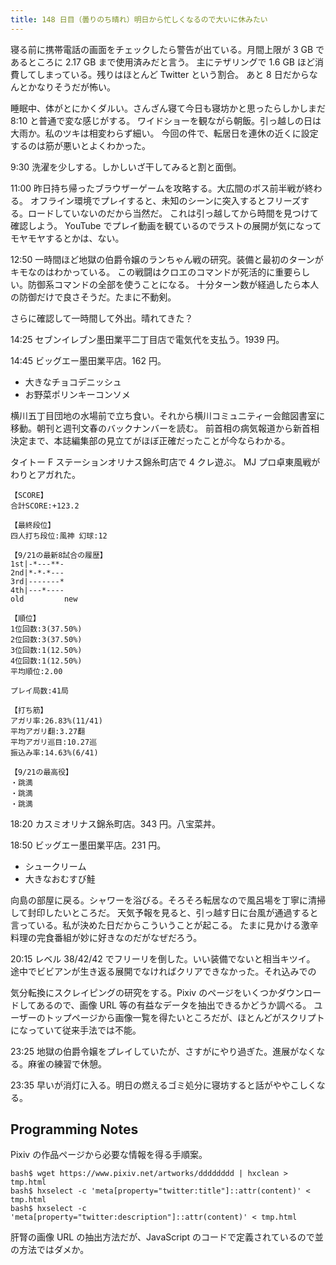 ```yaml
---
title: 148 日目（曇りのち晴れ）明日から忙しくなるので大いに休みたい
---
```


寝る前に携帯電話の画面をチェックしたら警告が出ている。月間上限が 3 GB であるところに 2.17 GB まで使用済みだと言う。
主にテザリングで 1.6 GB ほど消費してしまっている。残りはほとんど Twitter という割合。
あと 8 日だからなんとかなりそうだが怖い。

睡眠中、体がとにかくダルい。さんざん寝て今日も寝坊かと思ったらしかしまだ 8:10 と普通で変な感じがする。
ワイドショーを観ながら朝飯。引っ越しの日は大雨か。私のツキは相変わらず細い。
今回の件で、転居日を連休の近くに設定するのは筋が悪いとよくわかった。

9:30 洗濯を少しする。しかしいざ干してみると割と面倒。

11:00 昨日持ち帰ったブラウザーゲームを攻略する。大広間のボス前半戦が終わる。
オフライン環境でプレイすると、未知のシーンに突入するとフリーズする。ロードしていないのだから当然だ。
これは引っ越してから時間を見つけて確認しよう。
YouTube でプレイ動画を観ているのでラストの展開が気になってモヤモヤするとかは、ない。

12:50 一時間ほど地獄の伯爵令嬢のランちゃん戦の研究。装備と最初のターンがキモなのはわかっている。
この戦闘はクロエのコマンドが死活的に重要らしい。防御系コマンドの全部を使うことになる。
十分ターン数が経過したら本人の防御だけで良さそうだ。たまに不動剣。

さらに確認して一時間して外出。晴れてきた？

14:25 セブンイレブン墨田業平二丁目店で電気代を支払う。1939 円。

14:45 ビッグエー墨田業平店。162 円。

* 大きなチョコデニッシュ
* お野菜ポリンキーコンソメ

横川五丁目団地の水場前で立ち食い。それから横川コミュニティー会館図書室に移動。朝刊と週刊文春のバックナンバーを読む。
前首相の病気報道から新首相決定まで、本誌編集部の見立てがほぼ正確だったことが今ならわかる。

タイトー F ステーションオリナス錦糸町店で 4 クレ遊ぶ。
MJ プロ卓東風戦がわりとアガれた。

```text
【SCORE】
合計SCORE:+123.2

【最終段位】
四人打ち段位:風神 幻球:12

【9/21の最新8試合の履歴】
1st|-*---**-
2nd|*-*-*---
3rd|-------*
4th|---*----
old         new

【順位】
1位回数:3(37.50%)
2位回数:3(37.50%)
3位回数:1(12.50%)
4位回数:1(12.50%)
平均順位:2.00

プレイ局数:41局

【打ち筋】
アガリ率:26.83%(11/41)
平均アガリ翻:3.27翻
平均アガリ巡目:10.27巡
振込み率:14.63%(6/41)

【9/21の最高役】
・跳満
・跳満
・跳満
```

18:20 カスミオリナス錦糸町店。343 円。八宝菜丼。

18:50 ビッグエー墨田業平店。231 円。

* シュークリーム
* 大きなおむすび鮭

向島の部屋に戻る。シャワーを浴びる。そろそろ転居なので風呂場を丁寧に清掃して封印したいところだ。
天気予報を見ると、引っ越す日に台風が通過すると言っている。私が決めた日だからこういうことが起こる。
たまに見かける激辛料理の完食番組が妙に好きなのだがなぜだろう。

20:15 レベル 38/42/42 でフリーリを倒した。いい装備でないと相当キツイ。
途中でビビアンが生き返る展開でなければクリアできなかった。それ込みでの

気分転換にスクレイピングの研究をする。Pixiv のページをいくつかダウンロードしてあるので、画像 URL 等の有益なデータを抽出できるかどうか調べる。
ユーザーのトップページから画像一覧を得たいところだが、ほとんどがスクリプトになっていて従来手法では不能。

23:25 地獄の伯爵令嬢をプレイしていたが、さすがにやり過ぎた。進展がなくなる。麻雀の練習で休憩。

23:35 早いが消灯に入る。明日の燃えるゴミ処分に寝坊すると話がややこしくなる。

## Programming Notes

Pixiv の作品ページから必要な情報を得る手順案。

```shell
bash$ wget https://www.pixiv.net/artworks/dddddddd | hxclean > tmp.html
bash$ hxselect -c 'meta[property="twitter:title"]::attr(content)' < tmp.html
bash$ hxselect -c 'meta[property="twitter:description"]::attr(content)' < tmp.html
```

肝腎の画像 URL の抽出方法だが、JavaScript のコードで定義されているので並の方法ではダメか。

